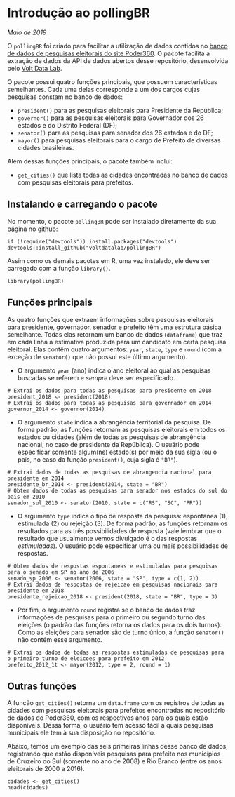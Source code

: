 # Introdução ao pollingBR

*Maio de 2019*

O `pollingBR` foi criado para facilitar a utilização de dados contidos no [banco de dados de pesquisas eleitorais do site Poder360](https://www.poder360.com.br/pesquisas-de-opiniao/api/). O pacote facilita a extração de dados da API de dados abertos desse repositório, desenvolvida pelo [Volt Data Lab](https://www.voltdata.info/).

O pacote possui quatro funções principais, que possuem características semelhantes. Cada uma delas corresponde a um dos cargos cujas pesquisas constam no banco de dados:

* `president()` para as pesquisas eleitorais para Presidente da República;
* `governor()` para as pesquisas eleitorais para Governador dos 26 estados e do Distrito Federal (DF);
* `senator()` para as pesquisas para senador dos 26 estados e do DF;
* `mayor()` para pesquisas eleitorais para o cargo de Prefeito de diversas cidades brasileiras.

Além dessas funções principais, o pacote também inclui:

* `get_cities()` que lista todas as cidades encontradas no banco de dados com pesquisas eleitorais para prefeitos. 

## Instalando e carregando o pacote

No momento, o pacote `pollingBR` pode ser instalado diretamente da sua página no github:

```{r, eval = FALSE}
if (!require("devtools")) install.packages("devtools")
devtools::install_github("voltdatalab/pollingBR")
```

Assim como os demais pacotes em R, uma vez instalado, ele deve ser carregado com a função `library()`.

```{r, message=FALSE}
library(pollingBR)
```

## Funções principais

As quatro funções que extraem informações sobre pesquisas eleitorais para presidente, governador, senador e prefeito têm uma estrutura básica semelhante. Todas elas retornam um banco de dados (`dataframe`) que traz em cada linha a estimativa produzida para um candidato em certa pesquisa eleitoral.  Elas contêm quatro argumentos: `year`, `state`, `type` e `round` (com a exceção de `senator()` que não possui este último argumento).

* O argumento `year` (ano) indica o ano eleitoral ao qual as pesquisas buscadas se referem e *sempre* deve ser especificado.

```{r, message=FALSE}
# Extrai os dados para todas as pesquisas para presidente em 2018
president_2018 <- president(2018)
# Extrai os dados para todas as pesquisas para governador em 2014
governor_2014 <- governor(2014)
```

* O argumento `state` indica a abrangência territorial da pesquisa. De forma padrão, as funções retornam as pesquisas eleitorais em todos os estados ou cidades (além de todas as pesquisas de abrangência nacional, no caso de presidente da República). O usuário pode especificar somente algum(ns) estado(s) por meio da sua sigla (ou o país, no caso da função `president()`, cuja sigla é `"BR"`).

```{r, message=FALSE}
# Extrai dados de todas as pesquisas de abrangencia nacional para presidente em 2014
presidente_br_2014 <- president(2014, state = "BR")
# Obtem dados de todas as pesquisas para senador nos estados do sul do pais em 2010
senador_sul_2010 <- senator(2010, state = c("RS", "SC", "PR"))
```

* O argumento `type` indica o tipo de resposta da pesquisa: espontânea (1), estimulada (2) ou rejeição (3). De forma padrão, as funções retornam os resultados para as três possibilidades de resposta (vale lembrar que o resultado que usualmente vemos divulgado é o das respostas *estimuladas*). O usuário pode especificar uma ou mais possibilidades de respostas.

```{r, message=FALSE}
# Obtem dados de respostas espontaneas e estimuladas para pesquisas para o senado em SP no ano de 2006
senado_sp_2006 <- senator(2006, state = "SP", type = c(1, 2))
# Extrai dados de respostas de rejeicao em pesquisas nacionais para presidente em 2018
presidente_rejeicao_2018 <- president(2018, state = "BR", type = 3)
```

* Por fim, o argumento `round` registra se o banco de dados traz informações de pesquisas para o primeiro ou segundo turno das eleições (o padrão das funções retorna os dados para os dois turnos). Como as eleições para senador são de turno único, a função `senator()` não contém esse argumento.

```{r, message=FALSE}
# Extrai os dados de todas as respostas estimuladas de pesquisas para o primeiro turno de eleicoes para prefeito em 2012
prefeito_2012_1t <- mayor(2012, type = 2, round = 1)
```

## Outras funções

A função `get_cities()` retorna um `data.frame` com os registros de todas as cidades com pesquisas eleitorais para prefeitos encontradas no repositório de dados do Poder360, com os respectivos anos para os quais estão disponíveis. Dessa forma, o usuário tem acesso fácil a quais pesquisas municipais ele tem à sua disposição no repositório.

Abaixo, temos um exemplo das seis primeiras linhas desse banco de dados, registrando que estão disponíveis pesquisas para prefeito nos municípios de Cruzeiro do Sul (somente no ano de 2008) e Rio Branco (entre os anos eleitorais de 2000 a 2016).

```{r, message=FALSE}
cidades <- get_cities()
head(cidades)
```
